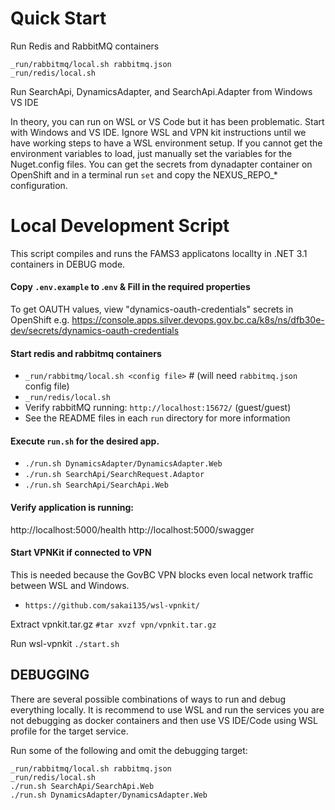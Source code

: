# Quick Start

Run Redis and RabbitMQ containers
```
_run/rabbitmq/local.sh rabbitmq.json
_run/redis/local.sh
```
Run SearchApi, DynamicsAdapter, and SearchApi.Adapter from Windows VS IDE

In theory, you can run on WSL or VS Code but it has been problematic. Start with Windows and VS IDE. Ignore WSL and VPN kit instructions until we have working steps to have a WSL environment setup.
If you cannot get the environment variables to load, just manually set the variables for the Nuget.config files. You can get the secrets from dynadapter container on OpenShift and in a terminal run `set` and copy the NEXUS_REPO_* configuration.

# Local Development Script

This script compiles and runs the FAMS3 applicatons locallty in .NET 3.1 containers in DEBUG mode.

#### Copy `.env.example` to .`env` & Fill in the required properties
To get OAUTH values, view "dynamics-oauth-credentials" secrets in OpenShift e.g. https://console.apps.silver.devops.gov.bc.ca/k8s/ns/dfb30e-dev/secrets/dynamics-oauth-credentials

#### Start redis and rabbitmq containers
- `_run/rabbitmq/local.sh <config file>` # (will need `rabbitmq.json` config file)
- `_run/redis/local.sh`
- Verify rabbitMQ running:  `http://localhost:15672/` (guest/guest)
- See the README files in each `run` directory for more information

#### Execute `run.sh` for the desired app.
- `./run.sh DynamicsAdapter/DynamicsAdapter.Web`
- `./run.sh SearchApi/SearchRequest.Adaptor`
- `./run.sh SearchApi/SearchApi.Web`

#### Verify application is running:
http://localhost:5000/health
http://localhost:5000/swagger

#### Start VPNKit if connected to VPN
This is needed because the GovBC VPN blocks even local network traffic between WSL and Windows.
- `https://github.com/sakai135/wsl-vpnkit/`

Extract vpnkit.tar.gz
`#tar xvzf vpn/vpnkit.tar.gz`

Run wsl-vpnkit
`./start.sh`

## DEBUGGING

There are several possible combinations of ways to run and debug everything locally. It is recommend to use WSL and run the services you are not debugging as docker containers and then use VS IDE/Code using WSL profile for the target service.

Run some of the following and omit the debugging target:

```shell
_run/rabbitmq/local.sh rabbitmq.json
_run/redis/local.sh
./run.sh SearchApi/SearchApi.Web
./run.sh DynamicsAdapter/DynamicsAdapter.Web
```

